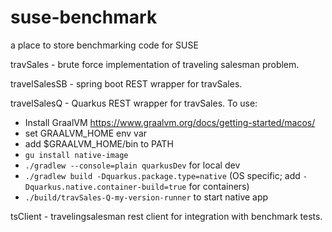 # suse-benchmark
a place to store benchmarking code for SUSE

travSales - brute force implementation of traveling salesman problem.

travelSalesSB - spring boot REST wrapper for travSales.

travelSalesQ - Quarkus REST wrapper for travSales.
To use: 
- Install GraalVM https://www.graalvm.org/docs/getting-started/macos/
- set GRAALVM_HOME env var
- add $GRAALVM_HOME/bin to PATH
- `gu install native-image`
- `./gradlew --console=plain quarkusDev` for local dev
- `./gradlew build -Dquarkus.package.type=native` (OS specific; add `-Dquarkus.native.container-build=true` for containers)
- `./build/travSales-Q-my-version-runner` to start native app

tsClient - travelingsalesman rest client for integration with benchmark tests.
